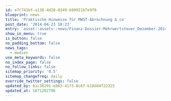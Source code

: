 ```yaml
---
id: e7c741bf-a138-4d20-8349-b98921b7e9f0
blueprint: news
title: 'Praktische Hinweise für MWST-Abrechnung & co'
post_date: '2014-04-23 10:23'
entry: 'asset::assets::news/Finanz-Dossier-Mehrwertsteuer_Dezember-2014_Vogel.pdf'
show_in_menu: true
is_button: false
no_padding_bottom: false
news_tags:
  - medien
use_meta_keywords: false
no_index_page: false
no_follow_links: false
sitemap_priority: '0.5'
sitemap_changefreq: daily
override_twitter_settings: false
updated_by: b1c36291-e863-41f3-8c6f-b18dd4f22325
updated_at: 1671202796
---
```

